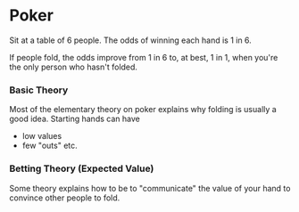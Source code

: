 # Poker

Sit at a table of 6 people. The odds of winning each hand is 1 in 6.

If people fold, the odds improve from 1 in 6 to, at best, 1 in 1, when you're the only person who hasn't folded.

### Basic Theory
Most of the elementary theory on poker explains why folding is usually a good idea. Starting hands can have
* low values
* few "outs"
etc.

### Betting Theory (Expected Value)
Some theory explains how to be to "communicate" the value of your hand to convince other people to fold.